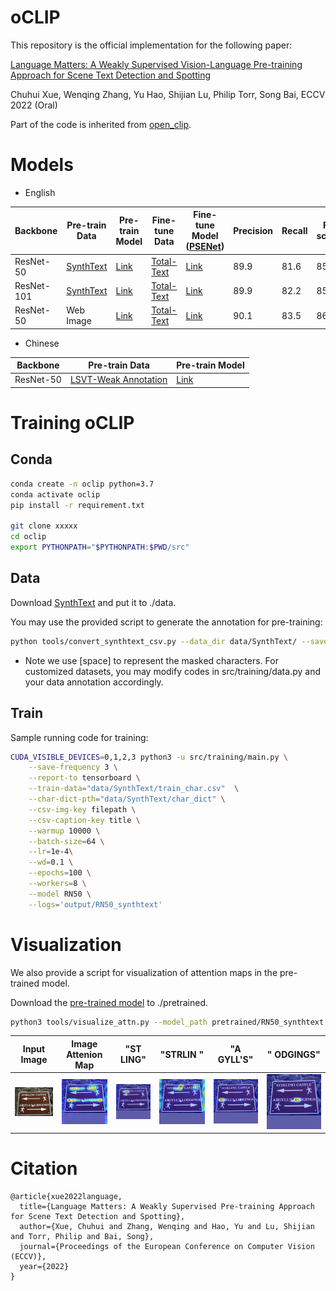 # oCLIP

This repository is the official implementation for the following paper:

[Language Matters: A Weakly Supervised Vision-Language Pre-training Approach for Scene Text Detection and Spotting](https://arxiv.org/abs/2203.03911)

Chuhui Xue, Wenqing Zhang, Yu Hao, Shijian Lu, Philip Torr, Song Bai, ECCV 2022 (Oral)

Part of the code is inherited from [open_clip](https://github.com/mlfoundations/open_clip).

# Models

* English

| Backbone | Pre-train Data | Pre-train Model | Fine-tune Data | Fine-tune Model ([PSENet](https://github.com/whai362/PSENet)) | Precision | Recall | F-score |
|----------|----------------|-----------------|----------------|----------------|-----------|-----------|-----------|
| ResNet-50 | [SynthText](https://www.robots.ox.ac.uk/~vgg/data/scenetext/) | [Link](https://entuedu-my.sharepoint.com/:u:/r/personal/xuec0003_e_ntu_edu_sg/Documents/opensource/oCLIP/Pre-trained%20Models/RN50_synthtext.pt?csf=1&web=1&e=uVnGWs) | [Total-Text](https://github.com/cs-chan/Total-Text-Dataset) | [Link](https://entuedu-my.sharepoint.com/:u:/r/personal/xuec0003_e_ntu_edu_sg/Documents/opensource/oCLIP/Fine-tune%20Models/PSENet_RN50_synthtext.pth.tar?csf=1&web=1&e=z0U0mw) | 89.9 | 81.6 | 85.5 |
| ResNet-101 | [SynthText](https://www.robots.ox.ac.uk/~vgg/data/scenetext/) | [Link](https://entuedu-my.sharepoint.com/:u:/r/personal/xuec0003_e_ntu_edu_sg/Documents/opensource/oCLIP/Pre-trained%20Models/RN101_synthtext.pt?csf=1&web=1&e=r6iQGQ) | [Total-Text](https://github.com/cs-chan/Total-Text-Dataset) | [Link](https://entuedu-my.sharepoint.com/:u:/r/personal/xuec0003_e_ntu_edu_sg/Documents/opensource/oCLIP/Fine-tune%20Models/PSENet_RN101_synthtext.pth.tar?csf=1&web=1&e=Yuwh5g) | 89.9 | 82.2 | 85.9 |
| ResNet-50 | Web Image | [Link](https://entuedu-my.sharepoint.com/:u:/r/personal/xuec0003_e_ntu_edu_sg/Documents/opensource/oCLIP/Pre-trained%20Models/RN50_web.pt?csf=1&web=1&e=kBEzgb) | [Total-Text](https://github.com/cs-chan/Total-Text-Dataset) | [Link](https://entuedu-my.sharepoint.com/:u:/r/personal/xuec0003_e_ntu_edu_sg/Documents/opensource/oCLIP/Fine-tune%20Models/PSENet_RN50_web.pth.tar?csf=1&web=1&e=FCuLfz) | 90.1 | 83.5 | 86.7 |

* Chinese

| Backbone | Pre-train Data | Pre-train Model |
|----------|----------------|----------------|
| ResNet-50 | [LSVT-Weak Annotation](https://rrc.cvc.uab.es/?ch=16&com=introduction) | [Link](https://entuedu-my.sharepoint.com/:u:/r/personal/xuec0003_e_ntu_edu_sg/Documents/opensource/oCLIP/Pre-trained%20Models/RN101_synthtext.pt?csf=1&web=1&e=6v6LrK) |

# Training oCLIP

## Conda
```Bash
conda create -n oclip python=3.7
conda activate oclip
pip install -r requirement.txt

git clone xxxxx
cd oclip
export PYTHONPATH="$PYTHONPATH:$PWD/src"
```

## Data
Download [SynthText](https://www.robots.ox.ac.uk/~vgg/data/scenetext/) and put it to ./data.

You may use the provided script to generate the annotation for pre-training:
```Bash
python tools/convert_synthtext_csv.py --data_dir data/SynthText/ --save_dir data/SynthText/
```
* Note we use [space] to represent the masked characters. For customized datasets, you may modify codes in src/training/data.py and your data annotation accordingly.

## Train
Sample running code for training:
```Bash
CUDA_VISIBLE_DEVICES=0,1,2,3 python3 -u src/training/main.py \
    --save-frequency 3 \
    --report-to tensorboard \
    --train-data="data/SynthText/train_char.csv"  \
    --char-dict-pth="data/SynthText/char_dict" \
    --csv-img-key filepath \
    --csv-caption-key title \
    --warmup 10000 \
    --batch-size=64 \
    --lr=1e-4\
    --wd=0.1 \
    --epochs=100 \
    --workers=8 \
    --model RN50 \
    --logs='output/RN50_synthtext' 
```
# Visualization
We also provide a script for visualization of attention maps in the pre-trained model.

Download the [pre-trained model](https://entuedu-my.sharepoint.com/:u:/r/personal/xuec0003_e_ntu_edu_sg/Documents/opensource/oCLIP/Pre-trained%20Models/RN50_synthtext.pt?csf=1&web=1&e=uVnGWs) to ./pretrained.

```Bash
python3 tools/visualize_attn.py --model_path pretrained/RN50_synthtext.pt --char_dict_path data/SynthText/char_dict --model_config_file src/training/model_configs/RN50.json --im_fn demo/sample.jpg --text_list "ST LING" "STRLIN " "A GYLL'S" " ODGINGS" --demo_path demo/
```

| Input Image | Image Attenion Map | "ST LING" | "STRLIN " | "A GYLL'S" | " ODGINGS" |
|-------------|--------------------|-----------|-----------|------------|------------|
|![Input Image](demo/sample.jpg)|![Image Attenion Map](demo/im_attn_demo.jpg)|![Char Attention Map 0](demo/char_attn_demo_0.jpg)|![Char Attention Map 1](demo/char_attn_demo_1.jpg)|![Char Attention Map 2](demo/char_attn_demo_2.jpg)|![Char Attention Map 3](demo/char_attn_demo_3.jpg)|

# Citation
```Text
@article{xue2022language,
  title={Language Matters: A Weakly Supervised Pre-training Approach for Scene Text Detection and Spotting},
  author={Xue, Chuhui and Zhang, Wenqing and Hao, Yu and Lu, Shijian and Torr, Philip and Bai, Song},
  journal={Proceedings of the European Conference on Computer Vision (ECCV)},
  year={2022}
}
```
